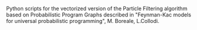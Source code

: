 Python scripts for the vectorized version of the Particle Filtering algorithm based on Probabilistic Program Graphs described in "Feynman-Kac models for universal probabilistic programming", M. Boreale, L.Collodi.
